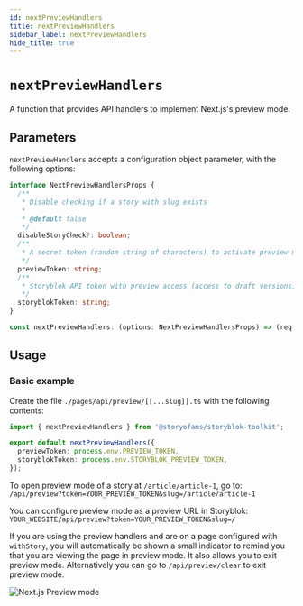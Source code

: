 ```yaml
---
id: nextPreviewHandlers
title: nextPreviewHandlers
sidebar_label: nextPreviewHandlers
hide_title: true
---
```


# `nextPreviewHandlers`

A function that provides API handlers to implement Next.js's preview mode.

## Parameters

`nextPreviewHandlers` accepts a configuration object parameter, with the following options:

```ts no-transpile
interface NextPreviewHandlersProps {
  /**
   * Disable checking if a story with slug exists
   *
   * @default false
   */
  disableStoryCheck?: boolean;
  /**
   * A secret token (random string of characters) to activate preview mode.
   */
  previewToken: string;
  /**
   * Storyblok API token with preview access (access to draft versions)
   */
  storyblokToken: string;
}

const nextPreviewHandlers: (options: NextPreviewHandlersProps) => (req: NextApiRequest, res: NextApiResponse) => Promise<void | NextApiResponse<any>>
```

## Usage

### Basic example

Create the file `./pages/api/preview/[[...slug]].ts` with the following contents:

```ts
import { nextPreviewHandlers } from '@storyofams/storyblok-toolkit';

export default nextPreviewHandlers({
  previewToken: process.env.PREVIEW_TOKEN,
  storyblokToken: process.env.STORYBLOK_PREVIEW_TOKEN,
});
```

To open preview mode of a story at `/article/article-1`, go to:
`/api/preview?token=YOUR_PREVIEW_TOKEN&slug=/article/article-1`

You can configure preview mode as a preview URL in Storyblok:
`YOUR_WEBSITE/api/preview?token=YOUR_PREVIEW_TOKEN&slug=/`

If you are using the preview handlers and are on a page configured with `withStory`, you will automatically be shown a small indicator to remind you that you are viewing the page in preview mode. It also allows you to exit preview mode. Alternatively you can go to `/api/preview/clear` to exit preview mode.

![Next.js Preview mode](/img/preview-mode.png)
